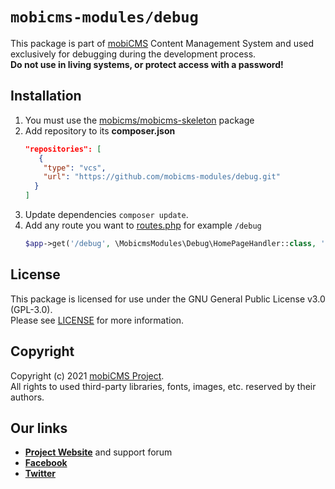 # `mobicms-modules/debug`

This package is part of [mobiCMS](https://github.com/mobicms) Content Management System
and used exclusively for debugging during the development process.  
**Do not use in living systems, or protect access with a password!**


## Installation
1. You must use the [mobicms/mobicms-skeleton](https://github.com/mobicms/mobicms-skeleton) package
2. Add repository to its **composer.json**  
    ```json
    "repositories": [
       {
        "type": "vcs",
        "url": "https://github.com/mobicms-modules/debug.git"
      }
    ]
    ```
3. Update dependencies `composer update`.
4. Add any route you want to [routes.php](https://github.com/mobicms/mobicms-skeleton/blob/develop/mobicms/config/routes.php)
for example `/debug`
    ```php
    $app->get('/debug', \MobicmsModules\Debug\HomePageHandler::class, 'home');
    ```

## License
This package is licensed for use under the GNU General Public License v3.0 (GPL-3.0).  
Please see [LICENSE](https://github.com/mobicms-modules/stub/blob/develop/LICENSE) for more information.


## Copyright
Copyright (c) 2021 [mobiCMS Project](https://mobicms.org).  
All rights to used third-party libraries, fonts, images, etc. reserved by their authors.


## Our links
- [**Project Website**](https://mobicms.org) and support forum
- [**Facebook**](https://www.facebook.com/mobicms)
- [**Twitter**](https://twitter.com/mobicms)
